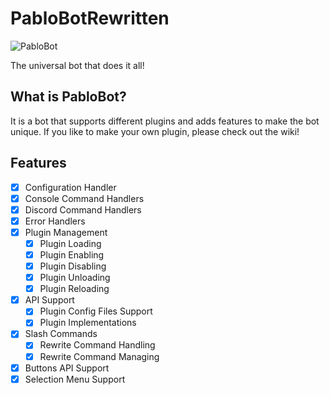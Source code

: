 # PabloBotRewritten

<img src="https://avatars2.githubusercontent.com/u/33165366?s=460&v=4" alt="PabloBot">

The universal bot that does it all!

## What is PabloBot?
It is a bot that supports different plugins and adds features to make the bot unique. If you like to make your own plugin, please check out the wiki!

## Features
- [x] Configuration Handler
- [x] Console Command Handlers
- [x] Discord Command Handlers
- [x] Error Handlers
- [x] Plugin Management
  - [x] Plugin Loading
  - [x] Plugin Enabling
  - [x] Plugin Disabling
  - [x] Plugin Unloading
  - [x] Plugin Reloading
- [x] API Support
  - [x] Plugin Config Files Support
  - [x] Plugin Implementations
- [x] Slash Commands
  - [x] Rewrite Command Handling
  - [x] Rewrite Command Managing
- [x] Buttons API Support
- [x] Selection Menu Support
